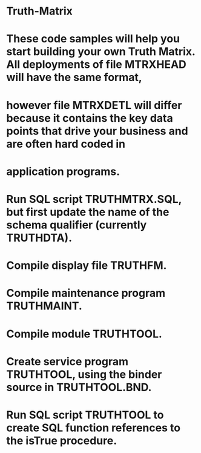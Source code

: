 # Truth-Matrix
#
# These code samples will help you start building your own Truth Matrix.  All deployments of file MTRXHEAD will have the same format, 
# however file MTRXDETL will differ because it contains the key data points that drive your business and are often hard coded in
# application programs.
#
# Run SQL script TRUTHMTRX.SQL, but first update the name of the schema qualifier (currently TRUTHDTA).
# Compile display file TRUTHFM.
# Compile maintenance program TRUTHMAINT.
# Compile module TRUTHTOOL.
# Create service program TRUTHTOOL, using the binder source in TRUTHTOOL.BND.
# Run SQL script TRUTHTOOL to create SQL function references to the isTrue procedure.
